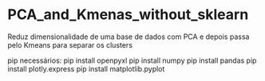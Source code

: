 # PCA_and_Kmenas_without_sklearn
 Reduz dimensionalidade de uma base de dados com PCA e depois passa pelo Kmeans para separar os clusters
 
pip necessários:
pip install openpyxl
pip install numpy
pip install pandas 
pip install plotly.express
pip install matplotlib.pyplot
